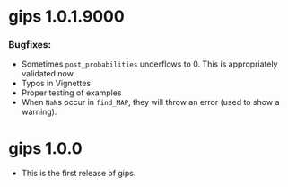 # gips 1.0.1.9000

### Bugfixes:

* Sometimes `post_probabilities` underflows to 0. This is appropriately validated now.
* Typos in Vignettes
* Proper testing of examples
* When `NaN`s occur in `find_MAP`, they will throw an error (used to show a warning).


# gips 1.0.0

* This is the first release of gips.
